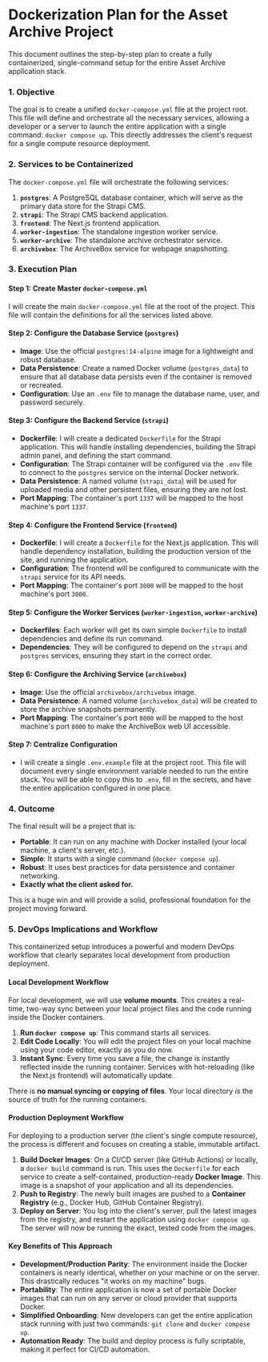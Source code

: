 # Dockerization Plan for the Asset Archive Project

This document outlines the step-by-step plan to create a fully containerized, single-command setup for the entire Asset Archive application stack.

### 1. Objective

The goal is to create a unified `docker-compose.yml` file at the project root. This file will define and orchestrate all the necessary services, allowing a developer or a server to launch the entire application with a single command: `docker compose up`. This directly addresses the client's request for a single compute resource deployment.

### 2. Services to be Containerized

The `docker-compose.yml` file will orchestrate the following services:

1.  **`postgres`**: A PostgreSQL database container, which will serve as the primary data store for the Strapi CMS.
2.  **`strapi`**: The Strapi CMS backend application.
3.  **`frontend`**: The Next.js frontend application.
4.  **`worker-ingestion`**: The standalone ingestion worker service.
5.  **`worker-archive`**: The standalone archive orchestrator service.
6.  **`archivebox`**: The ArchiveBox service for webpage snapshotting.

### 3. Execution Plan

#### Step 1: Create Master `docker-compose.yml`

I will create the main `docker-compose.yml` file at the root of the project. This file will contain the definitions for all the services listed above.

#### Step 2: Configure the Database Service (`postgres`)

-   **Image**: Use the official `postgres:14-alpine` image for a lightweight and robust database.
-   **Data Persistence**: Create a named Docker volume (`postgres_data`) to ensure that all database data persists even if the container is removed or recreated.
-   **Configuration**: Use an `.env` file to manage the database name, user, and password securely.

#### Step 3: Configure the Backend Service (`strapi`)

-   **Dockerfile**: I will create a dedicated `Dockerfile` for the Strapi application. This will handle installing dependencies, building the Strapi admin panel, and defining the start command.
-   **Configuration**: The Strapi container will be configured via the `.env` file to connect to the `postgres` service on the internal Docker network.
-   **Data Persistence**: A named volume (`strapi_data`) will be used for uploaded media and other persistent files, ensuring they are not lost.
-   **Port Mapping**: The container's port `1337` will be mapped to the host machine's port `1337`.

#### Step 4: Configure the Frontend Service (`frontend`)

-   **Dockerfile**: I will create a `Dockerfile` for the Next.js application. This will handle dependency installation, building the production version of the site, and running the application.
-   **Configuration**: The frontend will be configured to communicate with the `strapi` service for its API needs.
-   **Port Mapping**: The container's port `3000` will be mapped to the host machine's port `3000`.

#### Step 5: Configure the Worker Services (`worker-ingestion`, `worker-archive`)

-   **Dockerfiles**: Each worker will get its own simple `Dockerfile` to install dependencies and define its run command.
-   **Dependencies**: They will be configured to depend on the `strapi` and `postgres` services, ensuring they start in the correct order.

#### Step 6: Configure the Archiving Service (`archivebox`)

-   **Image**: Use the official `archivebox/archivebox` image.
-   **Data Persistence**: A named volume (`archivebox_data`) will be created to store the archive snapshots permanently.
-   **Port Mapping**: The container's port `8000` will be mapped to the host machine's port `8000` to make the ArchiveBox web UI accessible.

#### Step 7: Centralize Configuration

-   I will create a single `.env.example` file at the project root. This file will document every single environment variable needed to run the entire stack. You will be able to copy this to `.env`, fill in the secrets, and have the entire application configured in one place.

### 4. Outcome

The final result will be a project that is:

-   **Portable**: It can run on any machine with Docker installed (your local machine, a client's server, etc.).
-   **Simple**: It starts with a single command (`docker compose up`).
-   **Robust**: It uses best practices for data persistence and container networking.
-   **Exactly what the client asked for.**

This is a huge win and will provide a solid, professional foundation for the project moving forward.

### 5. DevOps Implications and Workflow

This containerized setup introduces a powerful and modern DevOps workflow that clearly separates local development from production deployment.

#### Local Development Workflow

For local development, we will use **volume mounts**. This creates a real-time, two-way sync between your local project files and the code running inside the Docker containers.

1.  **Run `docker compose up`**: This command starts all services.
2.  **Edit Code Locally**: You will edit the project files on your local machine using your code editor, exactly as you do now.
3.  **Instant Sync**: Every time you save a file, the change is instantly reflected inside the running container. Services with hot-reloading (like the Next.js frontend) will automatically update.

There is **no manual syncing or copying of files**. Your local directory *is* the source of truth for the running containers.

#### Production Deployment Workflow

For deploying to a production server (the client's single compute resource), the process is different and focuses on creating a stable, immutable artifact.

1.  **Build Docker Images**: On a CI/CD server (like GitHub Actions) or locally, a `docker build` command is run. This uses the `Dockerfile` for each service to create a self-contained, production-ready **Docker Image**. This image is a snapshot of your application and all its dependencies.
2.  **Push to Registry**: The newly built images are pushed to a **Container Registry** (e.g., Docker Hub, GitHub Container Registry).
3.  **Deploy on Server**: You log into the client's server, pull the latest images from the registry, and restart the application using `docker compose up`. The server will now be running the exact, tested code from the images.

#### Key Benefits of This Approach

-   **Development/Production Parity**: The environment inside the Docker containers is nearly identical, whether on your machine or on the server. This drastically reduces "it works on my machine" bugs.
-   **Portability**: The entire application is now a set of portable Docker images that can run on any server or cloud provider that supports Docker.
-   **Simplified Onboarding**: New developers can get the entire application stack running with just two commands: `git clone` and `docker compose up`.
-   **Automation Ready**: The build and deploy process is fully scriptable, making it perfect for CI/CD automation.
